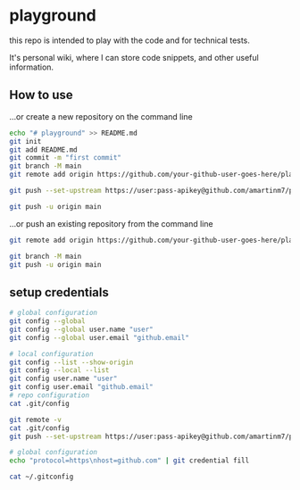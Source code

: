 # playground

this repo is intended to play with the code and for technical tests.

It's personal wiki, where I can store code snippets, and other useful information.

## How to use

…or create a new repository on the command line
```bash
echo "# playground" >> README.md
git init
git add README.md
git commit -m "first commit"
git branch -M main
git remote add origin https://github.com/your-github-user-goes-here/playground.git

git push --set-upstream https://user:pass-apikey@github.com/amartinm7/playground.git master

git push -u origin main
```
…or push an existing repository from the command line
```bash
git remote add origin https://github.com/your-github-user-goes-here/playground.git

git branch -M main
git push -u origin main
```

## setup credentials

```bash
# global configuration
git config --global
git config --global user.name "user"
git config --global user.email "github.email"

# local configuration
git config --list --show-origin
git config --local --list
git config user.name "user"
git config user.email "github.email"
# repo configuration
cat .git/config

git remote -v 
cat .git/config
git push --set-upstream https://user:pass-apikey@github.com/amartinm7/playground.git master

# global configuration
echo "protocol=https\nhost=github.com" | git credential fill

cat ~/.gitconfig
```